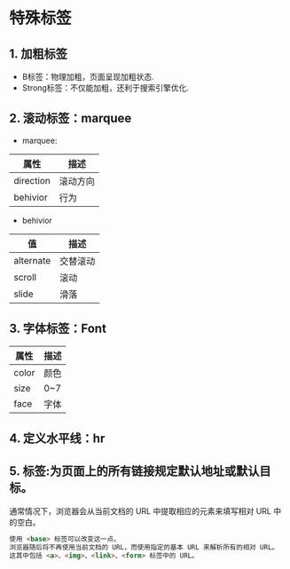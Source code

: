 # 特殊标签

## 1. 加粗标签
- B标签：物理加粗，页面呈现加粗状态.
- Strong标签：不仅能加粗，还利于搜索引擎优化.
 

## 2. 滚动标签：marquee
- marquee:

属性| 描述               
---|---
direction | 滚动方向
behivior | 行为

- behivior

值 | 描述
---|---
alternate | 交替滚动
scroll | 滚动
slide | 滑落

## 3. 字体标签：Font

属性 | 描述
---|---
color | 颜色
size |  0~7
face | 字体

## 4. 定义水平线：hr

## 5. <base> 标签:为页面上的所有链接规定默认地址或默认目标。
通常情况下，浏览器会从当前文档的 URL 中提取相应的元素来填写相对 URL 中的空白。

```html
使用 <base> 标签可以改变这一点。
浏览器随后将不再使用当前文档的 URL，而使用指定的基本 URL 来解析所有的相对 URL。
这其中包括 <a>、<img>、<link>、<form> 标签中的 URL。
```



